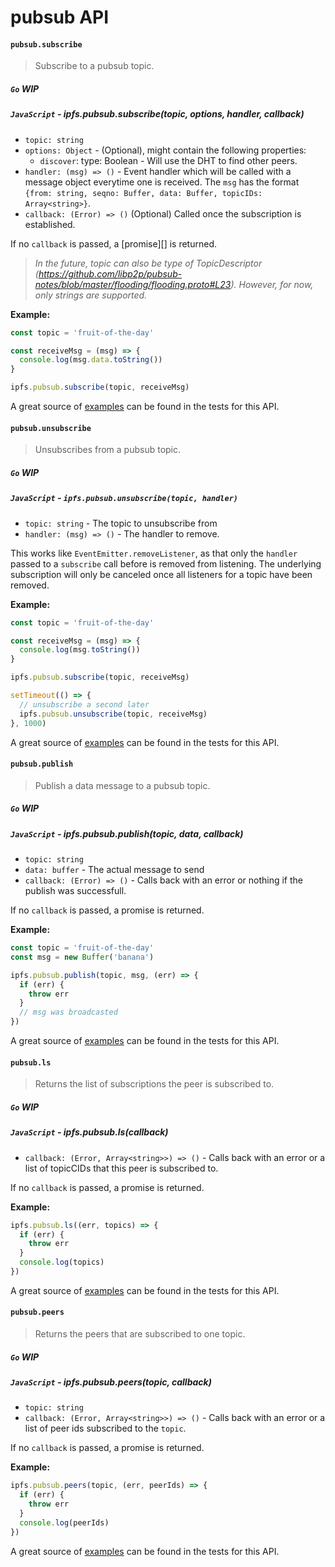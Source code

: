 pubsub API
==========

#### `pubsub.subscribe`

> Subscribe to a pubsub topic.

##### `Go` **WIP**

##### `JavaScript` - ipfs.pubsub.subscribe(topic, options, handler, callback)

- `topic: string`
- `options: Object` - (Optional), might contain the following properties:
  - `discover`: type: Boolean - Will use the DHT to find other peers.
- `handler: (msg) => ()` - Event handler which will be called with a message object everytime one is received. The `msg` has the format `{from: string, seqno: Buffer, data: Buffer, topicIDs: Array<string>}`.
- `callback: (Error) => ()` (Optional) Called once the subscription is established.

If no `callback` is passed, a [promise][] is returned.

> _In the future, topic can also be type of TopicDescriptor (https://github.com/libp2p/pubsub-notes/blob/master/flooding/flooding.proto#L23). However, for now, only strings are supported._

**Example:**

```JavaScript
const topic = 'fruit-of-the-day'

const receiveMsg = (msg) => {
  console.log(msg.data.toString())
}

ipfs.pubsub.subscribe(topic, receiveMsg)
```

A great source of [examples][] can be found in the tests for this API.

#### `pubsub.unsubscribe`

> Unsubscribes from a pubsub topic.

##### `Go` **WIP**

##### `JavaScript` - `ipfs.pubsub.unsubscribe(topic, handler)`

- `topic: string` - The topic to unsubscribe from
- `handler: (msg) => ()` - The handler to remove.

This works like `EventEmitter.removeListener`, as that only the `handler` passed to a `subscribe` call before is removed from listening. The underlying subscription will only be canceled once all listeners for a topic have been removed.

**Example:**

```JavaScript
const topic = 'fruit-of-the-day'

const receiveMsg = (msg) => {
  console.log(msg.toString())
}

ipfs.pubsub.subscribe(topic, receiveMsg)

setTimeout(() => {
  // unsubscribe a second later
  ipfs.pubsub.unsubscribe(topic, receiveMsg)
}, 1000)
```

A great source of [examples][] can be found in the tests for this API.

#### `pubsub.publish`

> Publish a data message to a pubsub topic.

##### `Go` **WIP**

##### `JavaScript` - ipfs.pubsub.publish(topic, data, callback)

- `topic: string`
- `data: buffer` - The actual message to send
- `callback: (Error) => ()` - Calls back with an error or nothing if the publish was successfull.

If no `callback` is passed, a promise is returned.

**Example:**

```JavaScript
const topic = 'fruit-of-the-day'
const msg = new Buffer('banana')

ipfs.pubsub.publish(topic, msg, (err) => {
  if (err) {
    throw err
  }
  // msg was broadcasted
})
```

A great source of [examples][] can be found in the tests for this API.

#### `pubsub.ls`

> Returns the list of subscriptions the peer is subscribed to.

##### `Go` **WIP**

##### `JavaScript` - ipfs.pubsub.ls(callback)

- `callback: (Error, Array<string>>) => ()` - Calls back with an error or a list of topicCIDs that this peer is subscribed to.

If no `callback` is passed, a promise is returned.

**Example:**

```JavaScript
ipfs.pubsub.ls((err, topics) => {
  if (err) {
    throw err
  }
  console.log(topics)
})
```

A great source of [examples][] can be found in the tests for this API.

#### `pubsub.peers`

> Returns the peers that are subscribed to one topic.

##### `Go` **WIP**

##### `JavaScript` - ipfs.pubsub.peers(topic, callback)

- `topic: string`
- `callback: (Error, Array<string>>) => ()` - Calls back with an error or a list of peer ids subscribed to the `topic`.

If no `callback` is passed, a promise is returned.

**Example:**

```JavaScript
ipfs.pubsub.peers(topic, (err, peerIds) => {
  if (err) {
    throw err
  }
  console.log(peerIds)
})
```

A great source of [examples][] can be found in the tests for this API.

[examples]: https://github.com/ipfs/interface-ipfs-core/blob/master/js/src/pubsub.js
